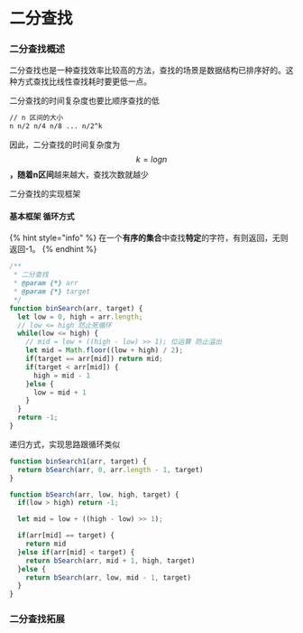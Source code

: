 # 二分查找

### 二分查找概述

二分查找也是一种查找效率比较高的方法，查找的场景是数据结构已排序好的。这种方式查找比线性查找耗时要更低一点。

二分查找的时间复杂度也要比顺序查找的低

```bash
// n 区间的大小
n n/2 n/4 n/8 ... n/2^k 
```

因此，二分查找的时间复杂度为 $$k = logn$$ **，**随着**n区间**越来越大，查找次数就越少

二分查找的实现框架 

#### 基本框架 循环方式  

{% hint style="info" %}
在一个**有序的集合**中查找**特定**的字符，有则返回，无则返回-1。
{% endhint %}

```javascript
/**
 * 二分查找
 * @param {*} arr 
 * @param {*} target 
 */
function binSearch(arr, target) {
  let low = 0, high = arr.length;
  // low <= high 防止死循环
  while(low <= high) {
    // mid = low + ((high - low) >> 1); 位运算 防止溢出
    let mid = Math.floor((low + high) / 2);
    if(target == arr[mid]) return mid;
    if(target < arr[mid]) {
      high = mid - 1
    }else {
      low = mid + 1
    }
  }
  return -1;
}
```

递归方式，实现思路跟循环类似

```javascript
function binSearch1(arr, target) {
  return bSearch(arr, 0, arr.length - 1, target)
}

function bSearch(arr, low, high, target) {
  if(low > high) return -1;

  let mid = low + ((high - low) >> 1);

  if(arr[mid] == target) {
    return mid
  }else if(arr[mid] < target) {
    return bSearch(arr, mid + 1, high, target)
  }else {
    return bSearch(arr, low, mid - 1, target)
  }
}
```

### 二分查找拓展



